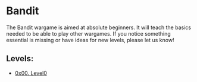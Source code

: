 # Bandit

The Bandit wargame is aimed at absolute beginners. It will teach the basics needed to be able to play other wargames. If you notice something essential is missing or have ideas for new levels, please let us know!

## Levels:

* [0x00. Level0](./0x00-bandit/lvl0.md)